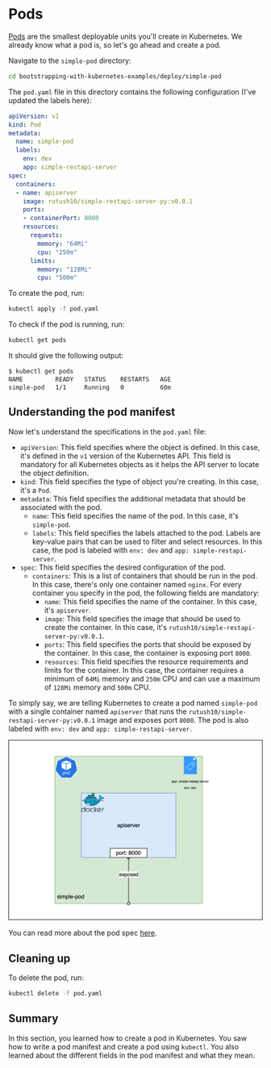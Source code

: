 # Pods

[Pods](../chapter-1/pods.md) are the smallest deployable units you'll create in Kubernetes. We already know what a pod is, so let's go ahead and create a pod. 

Navigate to the `simple-pod` directory:

```bash
cd bootstrapping-with-kubernetes-examples/deploy/simple-pod
```

The `pod.yaml` file in this directory contains the following configuration (I've updated the labels here):

```yaml
apiVersion: v1
kind: Pod
metadata:
  name: simple-pod
  labels:
    env: dev
    app: simple-restapi-server
spec:
  containers:
  - name: apiserver
    image: rutush10/simple-restapi-server-py:v0.0.1
    ports:
    - containerPort: 8000
    resources:
      requests:
        memory: "64Mi"
        cpu: "250m"
      limits:
        memory: "128Mi"
        cpu: "500m"
```

To create the pod, run:

```bash
kubectl apply -f pod.yaml
```

To check if the pod is running, run:

```bash
kubectl get pods
```

It should give the following output:

```shell
$ kubectl get pods
NAME         READY   STATUS    RESTARTS   AGE
simple-pod   1/1     Running   0          60m
```

## Understanding the pod manifest

Now let's understand the specifications in the `pod.yaml` file:

- `apiVersion`: This field specifies where the object is defined. In this case, it's defined in the `v1` version of the Kubernetes API. This field is mandatory for all Kubernetes objects as it helps the API server to locate the object definition.
- `kind`: This field specifies the type of object you're creating. In this case, it's a `Pod`.
- `metadata`: This field specifies the additional metadata that should be associated with the pod. 
    - `name`: This field specifies the name of the pod. In this case, it's `simple-pod`.
    - `labels`: This field specifies the labels attached to the pod. Labels are key-value pairs that can be used to filter and select resources. In this case, the pod is labeled with `env: dev` and `app: simple-restapi-server`.
- `spec`: This field specifies the desired configuration of the pod. 
    - `containers`: This is a list of containers that should be run in the pod. In this case, there's only one container named `nginx`. For every container you specify in the pod, the following fields are mandatory:
        - `name`: This field specifies the name of the container. In this case, it's `apiserver`.
        - `image`: This field specifies the image that should be used to create the container. In this case, it's `rutush10/simple-restapi-server-py:v0.0.1`.
        - `ports`: This field specifies the ports that should be exposed by the container. In this case, the container is exposing port `8000`.
        - `resources`: This field specifies the resource requirements and limits for the container. In this case, the container requires a minimum of `64Mi` memory and `250m` CPU and can use a maximum of `128Mi` memory and `500m` CPU.

To simply say, we are telling Kubernetes to create a pod named `simple-pod` with a single container named `apiserver` that runs the `rutush10/simple-restapi-server-py:v0.0.1` image and exposes port `8000`. The pod is also labeled with `env: dev` and `app: simple-restapi-server`.

![](./assets/pod.svg)

You can read more about the pod spec [here](https://kubernetes.io/docs/reference/generated/kubernetes-api/v1.26/#pod-v1-core). 


## Cleaning up

To delete the pod, run:

```bash
kubectl delete -f pod.yaml
```

## Summary

In this section, you learned how to create a pod in Kubernetes. You saw how to write a pod manifest and create a pod using `kubectl`. You also learned about the different fields in the pod manifest and what they mean.